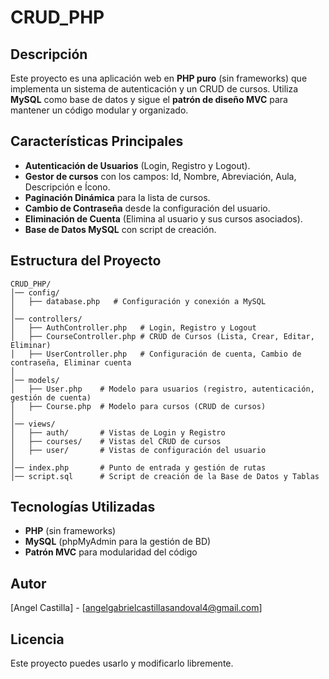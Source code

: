 # CRUD_PHP

## Descripción
Este proyecto es una aplicación web en **PHP puro** (sin frameworks) que implementa un sistema de autenticación y un CRUD de cursos. Utiliza **MySQL** como base de datos y sigue el **patrón de diseño MVC** para mantener un código modular y organizado.

## Características Principales
- **Autenticación de Usuarios** (Login, Registro y Logout).
- **Gestor de cursos** con los campos: Id, Nombre, Abreviación, Aula, Descripción e Ícono.
- **Paginación Dinámica** para la lista de cursos.
- **Cambio de Contraseña** desde la configuración del usuario.
- **Eliminación de Cuenta** (Elimina al usuario y sus cursos asociados).
- **Base de Datos MySQL** con script de creación.

## Estructura del Proyecto

```
CRUD_PHP/
│── config/
│   ├── database.php   # Configuración y conexión a MySQL
│
│── controllers/
│   ├── AuthController.php   # Login, Registro y Logout
│   ├── CourseController.php # CRUD de Cursos (Lista, Crear, Editar, Eliminar)
│   ├── UserController.php   # Configuración de cuenta, Cambio de contraseña, Eliminar cuenta
│
│── models/
│   ├── User.php    # Modelo para usuarios (registro, autenticación, gestión de cuenta)
│   ├── Course.php  # Modelo para cursos (CRUD de cursos)
│
│── views/
│   ├── auth/       # Vistas de Login y Registro
│   ├── courses/    # Vistas del CRUD de cursos
│   ├── user/       # Vistas de configuración del usuario
│
│── index.php       # Punto de entrada y gestión de rutas
│── script.sql      # Script de creación de la Base de Datos y Tablas
```

## Tecnologías Utilizadas
- **PHP** (sin frameworks)
- **MySQL** (phpMyAdmin para la gestión de BD)
- **Patrón MVC** para modularidad del código

## Autor
[Angel Castilla] - [angelgabrielcastillasandoval4@gmail.com]
## Licencia
Este proyecto puedes usarlo y modificarlo libremente.

